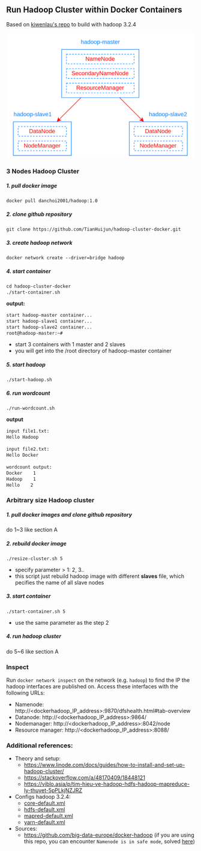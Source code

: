 ## Run Hadoop Cluster within Docker Containers
Based on [kiwenlau's repo](https://github.com/kiwenlau/hadoop-cluster-docker) to build with hadoop 3.2.4

<img src="one-master-with-two-slaves.png" alt="drawing" width="500"/>

### 3 Nodes Hadoop Cluster

##### 1. pull docker image

```
docker pull danchoi2001/hadoop:1.0
```

##### 2. clone github repository

```
git clone https://github.com/TianHuijun/hadoop-cluster-docker.git
```

##### 3. create hadoop network

```
docker network create --driver=bridge hadoop
```

##### 4. start container

```
cd hadoop-cluster-docker
./start-container.sh
```

**output:**

```
start hadoop-master container...
start hadoop-slave1 container...
start hadoop-slave2 container...
root@hadoop-master:~# 
```
- start 3 containers with 1 master and 2 slaves
- you will get into the /root directory of hadoop-master container

##### 5. start hadoop

```
./start-hadoop.sh
```

##### 6. run wordcount

```
./run-wordcount.sh
```

**output**

```
input file1.txt:
Hello Hadoop

input file2.txt:
Hello Docker

wordcount output:
Docker    1
Hadoop    1
Hello    2
```

### Arbitrary size Hadoop cluster

##### 1. pull docker images and clone github repository

do 1~3 like section A

##### 2. rebuild docker image

```
./resize-cluster.sh 5
```
- specify parameter > 1: 2, 3..
- this script just rebuild hadoop image with different **slaves** file, which pecifies the name of all slave nodes


##### 3. start container

```
./start-container.sh 5
```
- use the same parameter as the step 2

##### 4. run hadoop cluster 

do 5~6 like section A

### Inspect

Run `docker network inspect` on the network (e.g. `hadoop`) to find the IP the hadoop interfaces are published on. Access these interfaces with the following URLs:

- Namenode: http://<dockerhadoop_IP_address>:9870/dfshealth.html#tab-overview
- Datanode: http://<dockerhadoop_IP_address>:9864/
- Nodemanager: http://<dockerhadoop_IP_address>:8042/node
- Resource manager: http://<dockerhadoop_IP_address>:8088/

### Additional references:
- Theory and setup:
  - https://www.linode.com/docs/guides/how-to-install-and-set-up-hadoop-cluster/
  - https://stackoverflow.com/a/48170409/18448121
  - https://viblo.asia/p/tim-hieu-ve-hadoop-hdfs-hadoop-mapreduce-ly-thuyet-5pPLkjNZJRZ
- Configs hadoop 3.2.4:
  - [core-default.xml](https://hadoop.apache.org/docs/r3.2.4/hadoop-project-dist/hadoop-common/core-default.xml)
  - [hdfs-default.xml](https://hadoop.apache.org/docs/r3.2.4/hadoop-project-dist/hadoop-hdfs/hdfs-default.xml)
  - [mapred-default.xml](https://hadoop.apache.org/docs/r3.2.4/hadoop-mapreduce-client/hadoop-mapreduce-client-core/mapred-default.xml)
  - [yarn-default.xml](https://hadoop.apache.org/docs/r3.2.4/hadoop-yarn/hadoop-yarn-common/yarn-default.xml)
- Sources:
  - https://github.com/big-data-europe/docker-hadoop (if you are using this repo, you can encounter `Namenode is in safe mode`, solved [here](https://github.com/big-data-europe/docker-hadoop/issues/81#issuecomment-1111542358))
